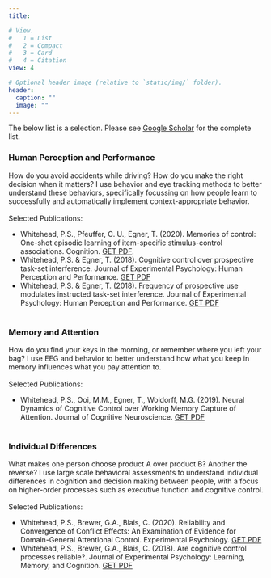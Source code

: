```yaml
---
title: 

# View.
#   1 = List
#   2 = Compact
#   3 = Card
#   4 = Citation
view: 4

# Optional header image (relative to `static/img/` folder).
header:
  caption: ""
  image: ""
---
```


The below list is a selection. Please see [Google Scholar](https://scholar.google.com/citations?user=zLLrwMkAAAAJ&hl=en) for the complete list.

### Human Perception and Performance
  How do you avoid accidents while driving? How do you make the right decision when it matters? I use behavior and eye tracking methods to better understand these behaviors, specifically focussing on how people learn to successfully and automatically implement context-appropriate behavior.
<br/><br/> 
Selected Publications:

  * Whitehead, P.S., Pfeuffer, C. U., Egner, T. (2020). Memories of control: One-shot episodic learning of item-specific stimulus-control associations. Cognition. [GET PDF](https://www.dropbox.com/s/lzjghmix99la33x/Whitehead%20et%20al.%20-%202020%20-%20Memories%20of%20control%20One-shot%20episodic%20learning%20of.pdf?dl=0).
  * Whitehead, P.S. & Egner, T. (2018). Cognitive control over prospective task-set interference. Journal of Experimental Psychology: Human Perception and Performance. [GET PDF](https://www.dropbox.com/s/z4ttl8j5v7lv89y/Whitehead%20and%20Egner%20-%202017%20-%20Cognitive%20Control%20Over%20Prospective%20Task-set%20Interf.pdf?dl=0)
  * Whitehead, P.S. & Egner, T. (2018). Frequency of prospective use modulates instructed task-set interference. Journal of Experimental Psychology: Human Perception and Performance. [GET PDF](https://www.dropbox.com/s/ypye8n2j3a64xor/Whitehead%20and%20Egner%20-%202018%20-%20Frequency%20of%20prospective%20use%20modulates%20instructed%20.pdf?dl=0)
<br/><br/>

### Memory and Attention
  How do you find your keys in the morning, or remember where you left your bag? I use EEG and behavior to better understand how what you keep in memory influences what you pay attention to.
<br/><br/> 
Selected Publications:
  
  * Whitehead, P.S., Ooi, M.M., Egner, T., Woldorff, M.G. (2019). Neural Dynamics of Cognitive Control over Working Memory Capture of Attention. Journal of Cognitive Neuroscience. [GET PDF](https://www.dropbox.com/s/hr5orkljxpx6t17/Whitehead%20et%20al.%20-%202019%20-%20Neural%20Dynamics%20of%20Cognitive%20Control%20over%20Working%20.pdf?dl=0)
<br/><br/>

### Individual Differences
  What makes one person choose product A over product B? Another the reverse? I use large scale behavioral assessments to understand individual differences in cognition and decision making between people, with a focus on higher-order processes such as executive function and cognitive control.
<br/><br/> 
Selected Publications:

  * Whitehead, P.S., Brewer, G.A., Blais, C. (2020). Reliability and Convergence of Conflict Effects: An Examination of Evidence for Domain-General Attentional Control. Experimental Psychology. [GET PDF](https://www.dropbox.com/s/cm2rr8xnrfio43g/Whitehead%20et%20al.%20-%202020%20-%20Reliability%20and%20Convergence%20of%20Conflict%20Effects%20A.pdf?dl=0)
  * Whitehead, P.S., Brewer, G.A., Blais, C. (2018). Are cognitive control processes reliable?. Journal of Experimental Psychology: Learning, Memory, and Cognition. [GET PDF](https://www.dropbox.com/s/9xrfm6qtsr35yei/Whitehead%20et%20al.%20-%202018%20-%20Are%20cognitive%20control%20processes%20reliable.pdf?dl=0)
<br/><br/>
